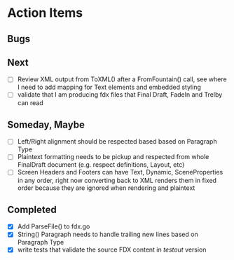 
# Action Items

## Bugs

## Next

+ [ ] Review XML output from ToXML() after a FromFountain() call, see where I need to add mapping for Text elements and embedded styling
+ [ ] validate that I am producing fdx files that Final Draft, FadeIn and Trelby can read

## Someday, Maybe

+ [ ] Left/Right alignment should be respected based based on Paragraph Type
+ [ ] Plaintext formatting needs to be pickup and respected from whole FinalDraft document (e.g. respect definitions, Layout, etc)
+ [ ] Screen Headers and Footers can have Text, Dynamic, SceneProperties in any order, right now converting back to XML renders them in fixed order because they are ignored when rendering and plaintext

## Completed

+ [x] Add ParseFile() to fdx.go
+ [x] String() Paragraph needs to handle trailing new lines based on Paragraph Type
+ [x] write tests that validate the source FDX content in _testout_ version
